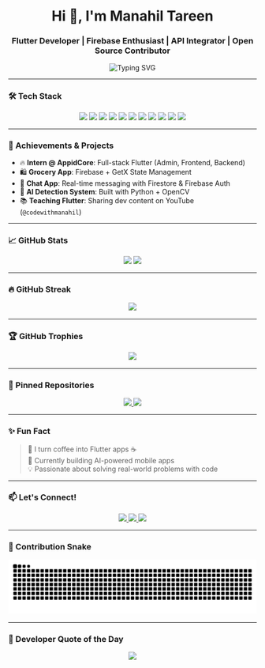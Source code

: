 <h1 align="center">Hi 👋, I'm Manahil Tareen</h1>
<h3 align="center">Flutter Developer | Firebase Enthusiast | API Integrator | Open Source Contributor</h3>

<p align="center">
  <img src="https://readme-typing-svg.demolab.com?font=Fira+Code&size=22&pause=1000&center=true&vCenter=true&width=440&lines=BS+CS+Student+%F0%9F%93%9D;Flutter+Developer+%F0%9F%93%B1;Firebase+%7C+REST+API+%7C+GetX+BLoC;Learning+AI+%7C+Python+%7C+Backend" alt="Typing SVG" />
</p>

---

### 🛠️ Tech Stack

<p align="center">
  <img src="https://img.shields.io/badge/Dart-0175C2?style=for-the-badge&logo=dart&logoColor=white" />
  <img src="https://img.shields.io/badge/Flutter-02569B?style=for-the-badge&logo=flutter&logoColor=white" />
  <img src="https://img.shields.io/badge/Firebase-FFCA28?style=for-the-badge&logo=firebase&logoColor=black" />
  <img src="https://img.shields.io/badge/GetX-7B1FA2?style=for-the-badge&logo=flutter&logoColor=white" />
  <img src="https://img.shields.io/badge/BLoC-3981F4?style=for-the-badge&logo=bloc&logoColor=white" />
  <img src="https://img.shields.io/badge/SQLite-003B57?style=for-the-badge&logo=sqlite&logoColor=white" />
  <img src="https://img.shields.io/badge/Python-3776AB?style=for-the-badge&logo=python&logoColor=white" />
  <img src="https://img.shields.io/badge/C++-00599C?style=for-the-badge&logo=c%2B%2B&logoColor=white" />
  <img src="https://img.shields.io/badge/Postman-FF6C37?style=for-the-badge&logo=postman&logoColor=white" />
  <img src="https://img.shields.io/badge/Git-F05032?style=for-the-badge&logo=git&logoColor=white" />
  <img src="https://img.shields.io/badge/GitHub-181717?style=for-the-badge&logo=github&logoColor=white" />
</p>

---

### 🌟 Achievements & Projects

* 🔥 **Intern @ AppidCore**: Full-stack Flutter (Admin, Frontend, Backend)
* 🛍️ **Grocery App**: Firebase + GetX State Management
* 📲 **Chat App**: Real-time messaging with Firestore & Firebase Auth
* 🤖 **AI Detection System**: Built with Python + OpenCV
* 📚 **Teaching Flutter**: Sharing dev content on YouTube (`@codewithmanahil`)

---

### 📈 GitHub Stats

<p align="center">
  <img src="https://github-readme-stats.vercel.app/api?username=Manahiltareen&show_icons=true&theme=radical" height="170"/>
  <img src="https://github-readme-stats.vercel.app/api/top-langs/?username=Manahiltareen&layout=compact&theme=radical" height="170"/>
</p>

---

### 🔥 GitHub Streak

<p align="center">
  <img src="https://streak-stats.demolab.com?user=Manahiltareen&theme=tokyonight&hide_border=false" />
</p>

---

### 🏆 GitHub Trophies

<p align="center">
  <img src="https://github-profile-trophy.vercel.app/?username=Manahiltareen&theme=radical&column=4&no-frame=true" />
</p>

---

### 🚀 Pinned Repositories

<p align="center">
  <a href="https://github.com/Manahiltareen/portfolio_web">
    <img src="https://github-readme-stats.vercel.app/api/pin/?username=Manahiltareen&repo=portfolio_web&theme=radical" />
  </a>
  <a href="https://github.com/Manahiltareen/Grocery-App-Admin-Side">
    <img src="https://github-readme-stats.vercel.app/api/pin/?username=Manahiltareen&repo=Grocery-App-Admin-Side&theme=radical" />
  </a>
</p>

---

### ✨ Fun Fact

> 🧠 I turn coffee into Flutter apps ☕  
> 🔧 Currently building AI-powered mobile apps  
> 💡 Passionate about solving real-world problems with code

---

### 📫 Let's Connect!

<p align="center">
  <a href="https://www.linkedin.com/in/manahil-tareen-3b8870308">
    <img src="https://img.shields.io/badge/LinkedIn-blue?style=for-the-badge&logo=linkedin" />
  </a>
  <a href="mailto:manahiltareen44@example.com">
    <img src="https://img.shields.io/badge/Gmail-red?style=for-the-badge&logo=gmail&logoColor=white" />
  </a>
  <a href="https://www.instagram.com/codewithmanahil">
    <img src="https://img.shields.io/badge/Instagram-pink?style=for-the-badge&logo=instagram" />
  </a>
</p>

---

### 🐍 Contribution Snake

<p align="center">
  <img src="https://raw.githubusercontent.com/Manahiltareen/Manahiltareen/output/github-contribution-grid-snake.svg" alt="snake animation" />
</p>

---

### 💬 Developer Quote of the Day

<!-- Developer Quote as Image -->
<p align="center">
  <img src="https://readme-typing-svg.herokuapp.com?center=true&vCenter=true&multiline=true&width=600&lines=Code.+Create.+Conquer.;Crafting+beautiful+apps+with+Flutter+%26+Dart;Learning+daily%2C+building+always.">
</p>





